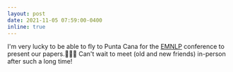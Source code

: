```yaml
---
layout: post
date: 2021-11-05 07:59:00-0400
inline: true
---
```


I'm very lucky to be able to fly to Punta Cana for the [EMNLP](https://2021.emnlp.org/) conference to present our papers.🌴🐚🌊 Can't wait to meet (old and new friends) in-person after such a long time!
